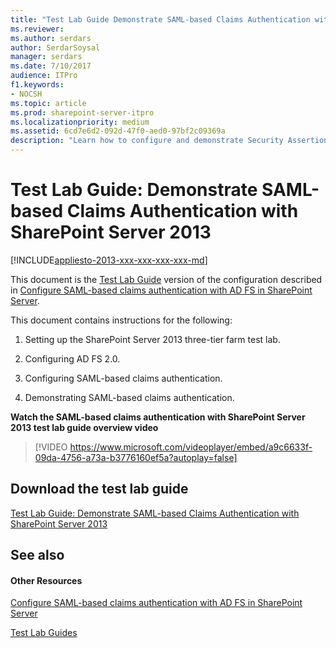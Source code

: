 ```yaml
---
title: "Test Lab Guide Demonstrate SAML-based Claims Authentication with SharePoint Server 2013"
ms.reviewer: 
ms.author: serdars
author: SerdarSoysal
manager: serdars
ms.date: 7/10/2017
audience: ITPro
f1.keywords:
- NOCSH
ms.topic: article
ms.prod: sharepoint-server-itpro
ms.localizationpriority: medium
ms.assetid: 6cd7e6d2-092d-47f0-aed0-97bf2c09369a
description: "Learn how to configure and demonstrate Security Assertion Markup Language (SAML)-based claims authentication with Active Directory Federation Services (AD FS) 2.0 and SharePoint Server based on the Test Lab Guide: Configure SharePoint Server 2013 in a three-tier farm."
---
```


# Test Lab Guide: Demonstrate SAML-based Claims Authentication with SharePoint Server 2013

[!INCLUDE[appliesto-2013-xxx-xxx-xxx-xxx-md](../includes/appliesto-2013-xxx-xxx-xxx-xxx-md.md)]
  
This document is the [Test Lab Guide](https://go.microsoft.com/fwlink/p/?LinkId=202817) version of the configuration described in [Configure SAML-based claims authentication with AD FS in SharePoint Server](/previous-versions/office/sharepoint-server-2010/hh305235(v=office.14)).
  
This document contains instructions for the following:
  
1. Setting up the SharePoint Server 2013 three-tier farm test lab.
    
2. Configuring AD FS 2.0.
    
3. Configuring SAML-based claims authentication.
    
4. Demonstrating SAML-based claims authentication.
    
**Watch the SAML-based claims authentication with SharePoint Server 2013 test lab guide overview video**

> [!VIDEO https://www.microsoft.com/videoplayer/embed/a9c6633f-09da-4756-a73a-b3776160ef5a?autoplay=false]
## Download the test lab guide

[Test Lab Guide: Demonstrate SAML-based Claims Authentication with SharePoint Server 2013](https://go.microsoft.com/fwlink/p/?LinkId=255061)
  
## See also

#### Other Resources

[Configure SAML-based claims authentication with AD FS in SharePoint Server](/previous-versions/office/sharepoint-server-2010/hh305235(v=office.14))
  
[Test Lab Guides](https://go.microsoft.com/fwlink/p/?LinkId=202817)

